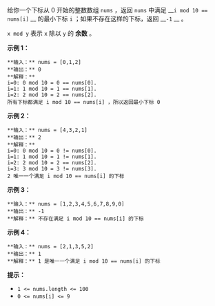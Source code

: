 给你一个下标从 0 开始的整数数组 `nums` ，返回 `nums` 中满足 __`i mod 10 == nums[i]` __ 的最小下标 `i`
；如果不存在这样的下标，返回 __`-1` __ 。

`x mod y` 表示 `x` 除以 `y` 的 **余数** 。



**示例 1：**

    
    
    **输入：** nums = [0,1,2]
    **输出：** 0
    **解释：**
    i=0: 0 mod 10 = 0 == nums[0].
    i=1: 1 mod 10 = 1 == nums[1].
    i=2: 2 mod 10 = 2 == nums[2].
    所有下标都满足 i mod 10 == nums[i] ，所以返回最小下标 0
    

**示例 2：**

    
    
    **输入：** nums = [4,3,2,1]
    **输出：** 2
    **解释：**
    i=0: 0 mod 10 = 0 != nums[0].
    i=1: 1 mod 10 = 1 != nums[1].
    i=2: 2 mod 10 = 2 == nums[2].
    i=3: 3 mod 10 = 3 != nums[3].
    2 唯一一个满足 i mod 10 == nums[i] 的下标
    

**示例 3：**

    
    
    **输入：** nums = [1,2,3,4,5,6,7,8,9,0]
    **输出：** -1
    **解释：** 不存在满足 i mod 10 == nums[i] 的下标
    

**示例 4：**

    
    
    **输入：** nums = [2,1,3,5,2]
    **输出：** 1
    **解释：** 1 是唯一一个满足 i mod 10 == nums[i] 的下标
    



**提示：**

  * `1 <= nums.length <= 100`
  * `0 <= nums[i] <= 9`

